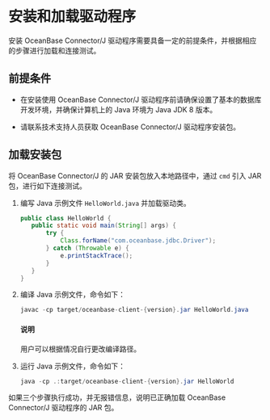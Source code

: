 # 安装和加载驱动程序 

安装 OceanBase Connector/J 驱动程序需要具备一定的前提条件，并根据相应的步骤进行加载和连接测试。

## 前提条件 

* 在安装使用 OceanBase Connector/J 驱动程序前请确保设置了基本的数据库开发环境，并确保计算机上的 Java 环境为 Java JDK 8 版本。  

* 请联系技术支持人员获取 OceanBase Connector/J 驱动程序安装包。

  
## 加载安装包 


将 OceanBase Connector/J 的 JAR 安装包放入本地路径中，通过 `cmd` 引入 JAR 包，进行如下连接测试。

1. 编写 Java 示例文件 `HelloWorld.java` 并加载驱动类。

   ```java
   public class HelloWorld {
      public static void main(String[] args) {
          try {
              Class.forName("com.oceanbase.jdbc.Driver");
          } catch (Throwable e) {
              e.printStackTrace();
          }
      }
   }
   ```

   

2. 编译 Java 示例文件，命令如下：

   ```java
   javac -cp target/oceanbase-client-{version}.jar HelloWorld.java
   ```
   <main id="notice" type='explain'>
    <h4>说明</h4>
    <p>用户可以根据情况自行更改编译路径。</p>
   </main>


3. 运行 Java 示例文件，命令如下：

   ```java
   java -cp .:target/oceanbase-client-{version}.jar HelloWorld
   ```



如果三个步骤执行成功，并无报错信息，说明已正确加载 OceanBase Connector/J 驱动程序的 JAR 包。
